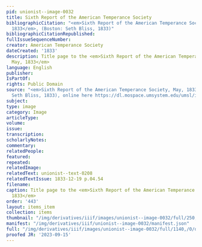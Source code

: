 ```yaml
---
pid: unionist--image-0032
title: Sixth Report of the American Temperance Society
bibliographicCitation: "<em>Sixth Report of the American Temperance Society, May,
  1833</em>, (Boston: Seth Bliss, 1833)"
bibliographicCitationRepublished: 
fullIssueSequenceNumber: 
creator: American Temperance Society
dateCreated: '1833'
description: Title page to the <em>Sixth Report of the American Temperance Society,
  May, 1833</em>
language: English
publisher: 
IsPartOf: 
rights: Public Domain
source: "<em>Sixth Report of the American Temperance Society, May, 1833</em>, (Boston:
  Seth Bliss, 1833), online here https://dl.mospace.umsystem.edu/umsl/islandora/object/umsl%3A202880#page/1/mode/2up"
subject: 
type: image
category: Image
articleType: 
volume: 
issue: 
transcription: 
scholarlyNotes: 
commentary: 
relatedPeople: 
featured: 
repeated: 
relatedImage: 
relatedText: unionist--text-0208
relatedTextIssue: 1833-12-19 p.04.54
filename: 
caption: Title page to the <em>Sixth Report of the American Temperance Society, May,
  1833</em>
order: '443'
layout: items_item
collection: items
thumbnail: "/img/derivatives/iiif/images/unionist--image-0032/full/250,/0/default.jpg"
manifest: "/img/derivatives/iiif/unionist--image-0032/manifest.json"
full: "/img/derivatives/iiif/images/unionist--image-0032/full/1140,/0/default.jpg"
proofed JR: '2023-09-15'
---
```

